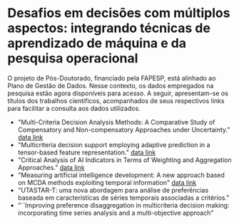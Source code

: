 # Desafios em decisões com múltiplos aspectos: integrando técnicas de aprendizado de máquina e da pesquisa operacional

O projeto de Pós-Doutorado, financiado pela FAPESP, está alinhado ao Plano de Gestão de Dados. Nesse contexto, os dados empregados na pesquisa estão agora disponíveis para acesso. A seguir, apresentam-se os títulos dos trabalhos científicos, acompanhados de seus respectivos links para facilitar a consulta aos dados utilizados.

- "Multi-Criteria Decision Analysis Methods: A Comparative Study of Compensatory and Non-compensatory Approaches under Uncertainty." [data link](https://github.com/BSCCampello/comparativestudymcda)
- "Multicriteria decision support employing adaptive prediction in a tensor-based feature representation." [data link](https://github.com/BSCCampello/tensorpredictionsignals)
-  "Critical Analysis of AI Indicators in Terms of Weighting and Aggregation Approaches." [data link]()
- "Measuring artificial intelligence development: A new approach based on MCDA 	methods exploiting temporal information" [data link]()
- "UTASTAR-T: uma nova abordagem para análise de preferências baseada em características de séries temporais associadas a critérios."
- "``Improving preference disaggregation in multicriteria decision making: incorporating time series analysis and a multi-objective approach"
